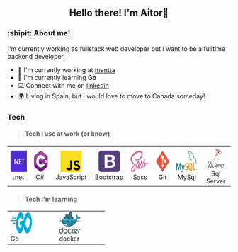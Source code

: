 <h2 align="center">Hello there! I'm Aitor👋</h2>


### :shipit: About me!
I'm currently working as fullstack web developer but i want to be a fulltime backend developer.

- 🏢 I'm currently working at [mentta](https://mentta.com/)
- 📑 I'm currently learning **Go**
- 💻 Connect with me on [linkedin](https://www.linkedin.com/in/aitor-ambite-boix-3070bb15b/)
- 🌍 Living in Spain, but i would love to move to Canada someday!

### Tech

> <h4>Tech i use at work (or know)</h4>
<table>
  <tr>
    <td align="center" width="96">
      <a href="#aitor">
        <img src="./img/dotnet.svg" width="48" height="48" alt=".net" />
      </a>
      <br>.net
    </td>
        <td align="center" width="96">
      <a href="#aitor">
        <img src="./img/csharp.svg" width="48" height="48" alt="C#" />
      </a>
      <br>C#&nbsp;
    </td>
    <td align="center" width="96">
      <a href="#aitor">
        <img src="./img/javascript.svg" width="48" height="48" alt="JavaScript" />
      </a>
      <br>JavaScript
    </td>
    <td align="center" width="96">
      <a href="#aitor">
        <img src="./img/bootstrap.svg" width="48" height="48" alt="Bootstrap" />
      </a>
      <br>Bootstrap
    </td>
    <td align="center" width="96">
      <a href="#aitor">
        <img src="./img/sass.svg" width="48" height="48" alt="Sass" />
      </a>
      <br>Sass
    </td>
    <td align="center" width="96">
      <a href="#aitor">
        <img src="./img/git.svg" width="48" height="48" alt="git" />
      </a>
      <br>Git
    </td>
    <td align="center" width="96">
      <a href="#aitor">
        <img src="./img/mysql.svg" width="48" height="48" alt="mysql" />
      </a>
      <br>MySql
    </td>
        <td align="center" width="96">
      <a href="#aitor">
        <img src="./img/sqlserver.svg" width="48" height="48" alt="sqlserver" />
      </a>
      <br>Sql Server
    </td>
</table>

> <h4>Tech i'm learning</h4>

<table>
  <tr>
    <td width="96">
      <a href="#aitor">
        <img src="./img/golang.svg" href="#aitor" width="48" height="48" alt="golang">
      </a>
      <br>Go
    </td>
    <td width="96">
      <a href="#aitor">
        <img src="./img/docker.svg" href="#aitor" width="48" height="48" alt="docker">
      </a>
      <br>docker
    </td>
  </tr>
</table>
<!--
**AitorAmbite/AitorAmbite** is a ✨ _special_ ✨ repository because its `README.md` (this file) appears on your GitHub profile.
Here are some ideas to get you started:

- 🔭 I’m currently working on ...
- 🌱 I’m currently learning ...
- 👯 I’m looking to collaborate on ...
- 🤔 I’m looking for help with ...
- 💬 Ask me about ...
- 📫 How to reach me: ...
- 😄 Pronouns: ...
- ⚡ Fun fact: ...
-->
